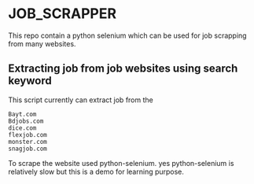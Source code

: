 # JOB_SCRAPPER
This repo contain a python selenium which can be used for job scrapping from many websites.



## Extracting job from job websites using search keyword
This script currently can extract job from the 
```
Bayt.com
Bdjobs.com
dice.com
flexjob.com
monster.com
snagjob.com
```
To scrape the website used python-selenium. yes python-selenium is relatively slow but this is a demo for learning purpose.
